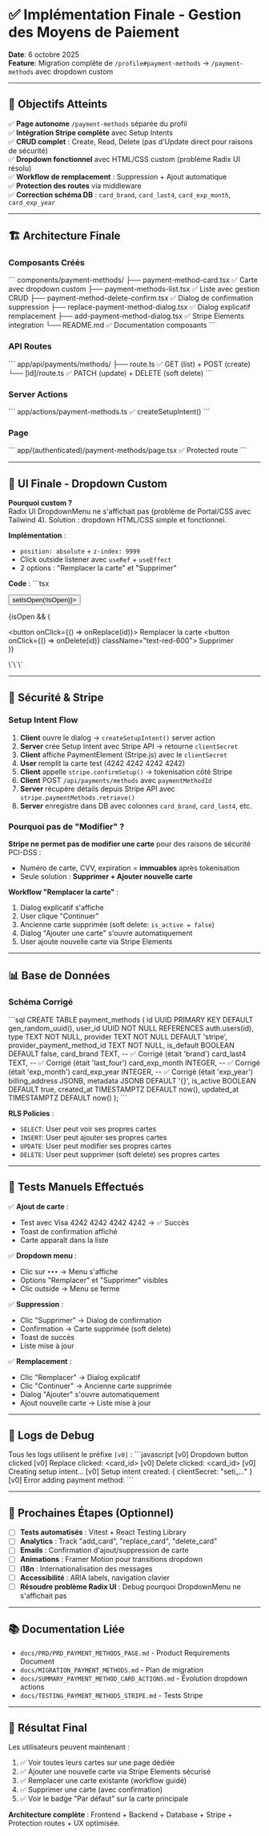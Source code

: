 # ✅ Implémentation Finale - Gestion des Moyens de Paiement

**Date**: 6 octobre 2025  
**Feature**: Migration complète de `/profile#payment-methods` → `/payment-methods` avec dropdown custom

---

## 🎯 Objectifs Atteints

✅ **Page autonome** `/payment-methods` séparée du profil  
✅ **Intégration Stripe complète** avec Setup Intents  
✅ **CRUD complet** : Create, Read, Delete (pas d'Update direct pour raisons de sécurité)  
✅ **Dropdown fonctionnel** avec HTML/CSS custom (problème Radix UI résolu)  
✅ **Workflow de remplacement** : Suppression + Ajout automatique  
✅ **Protection des routes** via middleware  
✅ **Correction schéma DB** : `card_brand`, `card_last4`, `card_exp_month`, `card_exp_year`

---

## 🏗️ Architecture Finale

### Composants Créés

\`\`\`
components/payment-methods/
├── payment-method-card.tsx              ✅ Carte avec dropdown custom
├── payment-methods-list.tsx             ✅ Liste avec gestion CRUD
├── payment-method-delete-confirm.tsx    ✅ Dialog de confirmation suppression
├── replace-payment-method-dialog.tsx    ✅ Dialog explicatif remplacement
├── add-payment-method-dialog.tsx        ✅ Stripe Elements integration
└── README.md                            ✅ Documentation composants
\`\`\`

### API Routes

\`\`\`
app/api/payments/methods/
├── route.ts                  ✅ GET (list) + POST (create)
└── [id]/route.ts            ✅ PATCH (update) + DELETE (soft delete)
\`\`\`

### Server Actions

\`\`\`
app/actions/payment-methods.ts    ✅ createSetupIntent()
\`\`\`

### Page

\`\`\`
app/(authenticated)/payment-methods/page.tsx    ✅ Protected route
\`\`\`

---

## 🎨 UI Finale - Dropdown Custom

**Pourquoi custom ?**  
Radix UI DropdownMenu ne s'affichait pas (problème de Portal/CSS avec Tailwind 4). Solution : dropdown HTML/CSS simple et fonctionnel.

**Implémentation** :
- `position: absolute` + `z-index: 9999`
- Click outside listener avec `useRef` + `useEffect`
- 2 options : "Remplacer la carte" et "Supprimer"

**Code** :
\`\`\`tsx
<div className="relative" ref={dropdownRef}>
  <Button onClick={() => setIsOpen(!isOpen)}>
    <MoreVertical />
  </Button>
  
  {isOpen && (
    <div className="absolute right-0 top-full mt-2 w-48 bg-white border shadow-lg z-[9999]">
      <button onClick={() => onReplace(id)}>
        <Edit /> Remplacer la carte
      </button>
      <button onClick={() => onDelete(id)} className="text-red-600">
        <Trash2 /> Supprimer
      </button>
    </div>
  )}
</div>
\`\`\`

---

## 🔐 Sécurité & Stripe

### Setup Intent Flow

1. **Client** ouvre le dialog → `createSetupIntent()` server action
2. **Server** crée Setup Intent avec Stripe API → retourne `clientSecret`
3. **Client** affiche PaymentElement (Stripe.js) avec le `clientSecret`
4. **User** remplit la carte test (4242 4242 4242 4242)
5. **Client** appelle `stripe.confirmSetup()` → tokenisation côté Stripe
6. **Client** POST `/api/payments/methods` avec `paymentMethodId`
7. **Server** récupère détails depuis Stripe API avec `stripe.paymentMethods.retrieve()`
8. **Server** enregistre dans DB avec colonnes `card_brand`, `card_last4`, etc.

### Pourquoi pas de "Modifier" ?

**Stripe ne permet pas de modifier une carte** pour des raisons de sécurité PCI-DSS :
- Numéro de carte, CVV, expiration = **immuables** après tokenisation
- Seule solution : **Supprimer + Ajouter nouvelle carte**

**Workflow "Remplacer la carte"** :
1. Dialog explicatif s'affiche
2. User clique "Continuer"
3. Ancienne carte supprimée (soft delete: `is_active = false`)
4. Dialog "Ajouter une carte" s'ouvre automatiquement
5. User ajoute nouvelle carte via Stripe Elements

---

## 📊 Base de Données

### Schéma Corrigé

\`\`\`sql
CREATE TABLE payment_methods (
  id UUID PRIMARY KEY DEFAULT gen_random_uuid(),
  user_id UUID NOT NULL REFERENCES auth.users(id),
  type TEXT NOT NULL,
  provider TEXT NOT NULL DEFAULT 'stripe',
  provider_payment_method_id TEXT NOT NULL,
  is_default BOOLEAN DEFAULT false,
  card_brand TEXT,              -- ✅ Corrigé (était 'brand')
  card_last4 TEXT,              -- ✅ Corrigé (était 'last_four')
  card_exp_month INTEGER,       -- ✅ Corrigé (était 'exp_month')
  card_exp_year INTEGER,        -- ✅ Corrigé (était 'exp_year')
  billing_address JSONB,
  metadata JSONB DEFAULT '{}',
  is_active BOOLEAN DEFAULT true,
  created_at TIMESTAMPTZ DEFAULT now(),
  updated_at TIMESTAMPTZ DEFAULT now()
);
\`\`\`

**RLS Policies** :
- `SELECT`: User peut voir ses propres cartes
- `INSERT`: User peut ajouter ses propres cartes
- `UPDATE`: User peut modifier ses propres cartes
- `DELETE`: User peut supprimer (soft delete) ses propres cartes

---

## 🧪 Tests Manuels Effectués

✅ **Ajout de carte** :
- Test avec Visa 4242 4242 4242 4242 → ✅ Succès
- Toast de confirmation affiché
- Carte apparaît dans la liste

✅ **Dropdown menu** :
- Clic sur `•••` → Menu s'affiche
- Options "Remplacer" et "Supprimer" visibles
- Clic outside → Menu se ferme

✅ **Suppression** :
- Clic "Supprimer" → Dialog de confirmation
- Confirmation → Carte supprimée (soft delete)
- Toast de succès
- Liste mise à jour

✅ **Remplacement** :
- Clic "Remplacer" → Dialog explicatif
- Clic "Continuer" → Ancienne carte supprimée
- Dialog "Ajouter" s'ouvre automatiquement
- Ajout nouvelle carte → Liste mise à jour

---

## 📝 Logs de Debug

Tous les logs utilisent le préfixe `[v0]` :
\`\`\`javascript
[v0] Dropdown button clicked
[v0] Replace clicked: <card_id>
[v0] Delete clicked: <card_id>
[v0] Creating setup intent...
[v0] Setup intent created: { clientSecret: "seti_..." }
[v0] Error adding payment method: <error>
\`\`\`

---

## 🚀 Prochaines Étapes (Optionnel)

- [ ] **Tests automatisés** : Vitest + React Testing Library
- [ ] **Analytics** : Track "add_card", "replace_card", "delete_card"
- [ ] **Emails** : Confirmation d'ajout/suppression de carte
- [ ] **Animations** : Framer Motion pour transitions dropdown
- [ ] **i18n** : Internationalisation des messages
- [ ] **Accessibilité** : ARIA labels, navigation clavier
- [ ] **Résoudre problème Radix UI** : Debug pourquoi DropdownMenu ne s'affichait pas

---

## 📚 Documentation Liée

- `docs/PRD/PRD_PAYMENT_METHODS_PAGE.md` - Product Requirements Document
- `docs/MIGRATION_PAYMENT_METHODS.md` - Plan de migration
- `docs/SUMMARY_PAYMENT_METHOD_CARD_ACTIONS.md` - Évolution dropdown actions
- `docs/TESTING_PAYMENT_METHODS_STRIPE.md` - Tests Stripe

---

## 🎉 Résultat Final

Les utilisateurs peuvent maintenant :
1. ✅ Voir toutes leurs cartes sur une page dédiée
2. ✅ Ajouter une nouvelle carte via Stripe Elements sécurisé
3. ✅ Remplacer une carte existante (workflow guidé)
4. ✅ Supprimer une carte (avec confirmation)
5. ✅ Voir le badge "Par défaut" sur la carte principale

**Architecture complète** : Frontend + Backend + Database + Stripe + Protection routes + UX optimisée.
